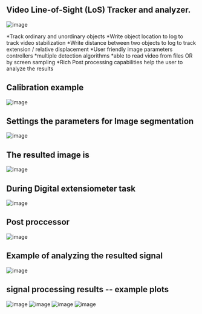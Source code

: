## Video Line-of-Sight (LoS) Tracker and analyzer.

![image](https://user-images.githubusercontent.com/40007988/221377410-9e75f2ad-3f50-4803-a2cf-5b0bddafc24b.png)

*Track ordinary and unordinary objects
*Write object location to log to track video stabilization
*Write distance between two objects to log to track extension / relative displacement
*User friendly image parameters controllers
*multiple detection algorithms
*able to read video from files OR by screen sampling
*Rich Post processing capabilities help the user to analyze the results

## Calibration example
![image](https://user-images.githubusercontent.com/40007988/221377665-403a4116-582e-4850-8a2a-e7ce795090ac.png)

## Settings the parameters for Image segmentation
![image](https://user-images.githubusercontent.com/40007988/221377717-41ddbeb7-b522-4e2e-8a86-6c8f27fe1d1e.png)
## The resulted image is
![image](https://user-images.githubusercontent.com/40007988/221377727-a1cf2cfa-bce0-4e1e-b278-752f5b629cbc.png)

## During Digital extensiometer task
![image](https://user-images.githubusercontent.com/40007988/221377755-55e033e0-c062-480c-8e06-d5b9c049cc21.png)

## Post proccessor
![image](https://user-images.githubusercontent.com/40007988/221377971-f11d9feb-621f-48f1-89af-f3c47b85c2d4.png)

## Example of analyzing the resulted signal
![image](https://user-images.githubusercontent.com/40007988/221377817-3160d6af-bac5-470c-a6f6-47cb452123ad.png)


## signal processing results -- example plots
![image](https://user-images.githubusercontent.com/40007988/221378214-4afaffe1-b682-4725-8159-6f5949197c1f.png)
![image](https://user-images.githubusercontent.com/40007988/221378218-0b149d2e-d542-4161-b497-273f24001fb7.png)
![image](https://user-images.githubusercontent.com/40007988/221378222-8aa2ab74-71da-49c2-9f66-8f719ab07d82.png)
![image](https://user-images.githubusercontent.com/40007988/221378225-298dd258-dbcc-476b-ab60-1ab04a3706d9.png)
